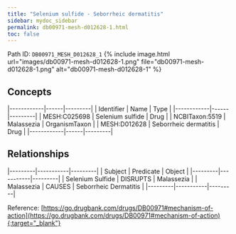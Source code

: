 ```yaml
---
title: "Selenium sulfide - Seborrheic dermatitis"
sidebar: mydoc_sidebar
permalink: db00971-mesh-d012628-1.html
toc: false 
---
```



Path ID: `DB00971_MESH_D012628_1`
{% include image.html url="images/db00971-mesh-d012628-1.png" file="db00971-mesh-d012628-1.png" alt="db00971-mesh-d012628-1" %}

## Concepts

|------------|------|---------|
| Identifier | Name | Type    |
|------------|------|---------|
| MESH:C025698 | Selenium sulfide | Drug |
| NCBITaxon:5519 | Malassezia | OrganismTaxon |
| MESH:D012628 | Seborrheic dermatitis | Drug |
|------------|------|---------|

## Relationships

|---------|-----------|---------|
| Subject | Predicate | Object  |
|---------|-----------|---------|
| Selenium Sulfide | DISRUPTS | Malassezia |
| Malassezia | CAUSES | Seborrheic Dermatitis |
|---------|-----------|---------|

Reference: [https://go.drugbank.com/drugs/DB00971#mechanism-of-action](https://go.drugbank.com/drugs/DB00971#mechanism-of-action){:target="_blank"}